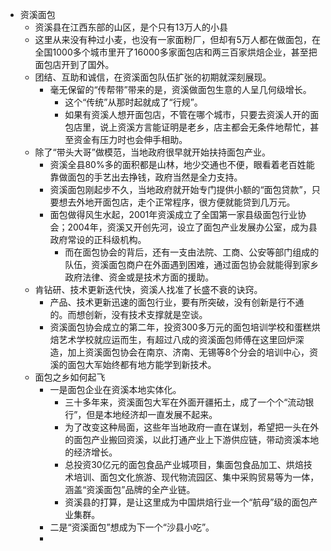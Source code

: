 - 资溪面包
	- 资溪县在江西东部的山区，是个只有13万人的小县
	- 这里从来没有种过小麦，也没有一家面粉厂，但却有5万人都在做面包，在全国1000多个城市里开了16000多家面包店和两三百家烘焙企业，甚至把面包店开到了国外。
	- 团结、互助和诚信，在资溪面包队伍扩张的初期就深刻展现。
		- 毫无保留的“传帮带”带来的是，资溪做面包生意的人呈几何级增长。
			- 这个“传统”从那时起就成了“行规”。
			- 如果有资溪人想开面包店，不管在哪个城市，只要去资溪人开的面包店里，说上资溪方言能证明是老乡，店主都会无条件地帮忙，甚至资金有压力时也会伸手相助。
	- 除了“带头大哥”做模范，当地政府很早就开始扶持面包产业。
		- 资溪全县80%多的面积都是山林，地少交通也不便，眼看着老百姓能靠做面包的手艺出去挣钱，政府当然是全力支持。
		- 资溪面包刚起步不久，当地政府就开始专门提供小额的“面包贷款”，只要想去外地开面包店，走个正常程序，很方便就能贷到几万元。
		- 面包做得风生水起，2001年资溪成立了全国第一家县级面包行业协会；2004年，资溪又开创先河，设立了面包产业发展办公室，成为县政府常设的正科级机构。
			- 而在面包协会的背后，还有一支由法院、工商、公安等部门组成的队伍，资溪面包商户在外面遇到困难，通过面包协会就能得到家乡政府法律、资金或是技术方面的援助。
	- 肯钻研、技术更新迭代快，资溪人找准了长盛不衰的诀窍。
		- 产品、技术更新迅速的面包行业，要有所突破，没有创新是行不通的。而想创新，没有技术支撑就是空谈。
		- 资溪面包协会成立的第二年，投资300多万元的面包培训学校和蛋糕烘焙艺术学校就应运而生，有超过八成的资溪面包师傅在这里回炉深造，加上资溪面包协会在南京、济南、无锡等8个分会的培训中心，资溪的面包大军始终都有地方能学到新技术。
	- 面包之乡如何起飞
		- 一是面包企业在资溪本地实体化。
			- 三十多年来，资溪面包大军在外面开疆拓土，成了一个个“流动银行”，但是本地经济却一直发展不起来。
			- 为了改变这种局面，这些年当地政府一直在谋划，希望把一头在外的面包产业搬回资溪，以此打通产业上下游供应链，带动资溪本地的经济增长。
			- 总投资30亿元的面包食品产业城项目，集面包食品加工、烘焙技术培训、面包文化旅游、现代物流园区、集中采购贸易等为一体，涵盖“资溪面包”品牌的全产业链。
			- 资溪县的打算，是让这里成为中国烘焙行业一个“航母”级的面包产业集群。
		- 二是“资溪面包”想成为下一个“沙县小吃”。
		-